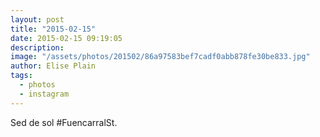 ```yaml
---
layout: post
title: "2015-02-15"
date: 2015-02-15 09:19:05
description: 
image: "/assets/photos/201502/86a97583bef7cadf0abb878fe30be833.jpg"
author: Elise Plain
tags: 
  - photos
  - instagram
---
```


Sed de sol #FuencarralSt.
<p></p>
